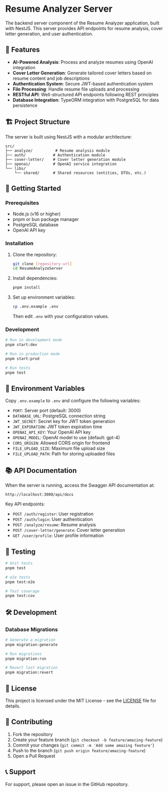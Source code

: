 # Resume Analyzer Server

The backend server component of the Resume Analyzer application, built with NestJS. This server provides API endpoints for resume analysis, cover letter generation, and user authentication.

## 🌟 Features

- **AI-Powered Analysis**: Process and analyze resumes using OpenAI integration
- **Cover Letter Generation**: Generate tailored cover letters based on resume content and job descriptions
- **Authentication System**: Secure JWT-based authentication system
- **File Processing**: Handle resume file uploads and processing
- **RESTful API**: Well-structured API endpoints following REST principles
- **Database Integration**: TypeORM integration with PostgreSQL for data persistence

## 🏗️ Project Structure

The server is built using NestJS with a modular architecture:

```
src/
├── analyze/          # Resume analysis module
├── auth/            # Authentication module
├── cover-letter/    # Cover letter generation module
├── openai/          # OpenAI service integration
└── libs/
    └── shared/      # Shared resources (entities, DTOs, etc.)
```

## 🚀 Getting Started

### Prerequisites

- Node.js (v16 or higher)
- pnpm or bun package manager
- PostgreSQL database
- OpenAI API key

### Installation

1. Clone the repository:

   ```bash
   git clone [repository-url]
   cd ResumeAnalyzeServer
   ```

2. Install dependencies:

   ```bash
   pnpm install
   ```

3. Set up environment variables:
   ```bash
   cp .env.example .env
   ```
   Then edit `.env` with your configuration values.

### Development

```bash
# Run in development mode
pnpm start:dev

# Run in production mode
pnpm start:prod

# Run tests
pnpm test
```

## 🔧 Environment Variables

Copy `.env.example` to `.env` and configure the following variables:

- `PORT`: Server port (default: 3000)
- `DATABASE_URL`: PostgreSQL connection string
- `JWT_SECRET`: Secret key for JWT token generation
- `JWT_EXPIRATION`: JWT token expiration time
- `OPENAI_API_KEY`: Your OpenAI API key
- `OPENAI_MODEL`: OpenAI model to use (default: gpt-4)
- `CORS_ORIGIN`: Allowed CORS origin for frontend
- `FILE_UPLOAD_SIZE`: Maximum file upload size
- `FILE_UPLOAD_PATH`: Path for storing uploaded files

## 📚 API Documentation

When the server is running, access the Swagger API documentation at:

```
http://localhost:3000/api/docs
```

Key API endpoints:

- `POST /auth/register`: User registration
- `POST /auth/login`: User authentication
- `POST /analyze/resume`: Resume analysis
- `POST /cover-letter/generate`: Cover letter generation
- `GET /user/profile`: User profile information

## 🧪 Testing

```bash
# Unit tests
pnpm test

# e2e tests
pnpm test:e2e

# Test coverage
pnpm test:cov
```

## 🛠️ Development

### Database Migrations

```bash
# Generate a migration
pnpm migration:generate

# Run migrations
pnpm migration:run

# Revert last migration
pnpm migration:revert
```

## 📝 License

This project is licensed under the MIT License - see the [LICENSE](LICENSE) file for details.

## 🤝 Contributing

1. Fork the repository
2. Create your feature branch (`git checkout -b feature/amazing-feature`)
3. Commit your changes (`git commit -m 'Add some amazing feature'`)
4. Push to the branch (`git push origin feature/amazing-feature`)
5. Open a Pull Request

## 📞 Support

For support, please open an issue in the GitHub repository.
